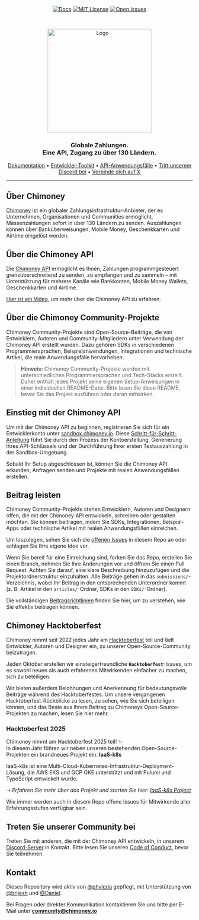 <div align="center">
  
[![Docs](https://img.shields.io/badge/docs-chimoney.readme.io-blue)](https://chimoney.readme.io/reference/introduction)
[![MIT License](https://img.shields.io/badge/license-MIT-green)](https://github.com/Chimoney/chimoney-community-projects?tab=MIT-1-ov-file)
[![Open Issues](https://img.shields.io/github/issues/Chimoney/chimoney-community-projects)](https://github.com/Chimoney/chimoney-community-projects/issues)

</div>

&nbsp;

<div align="center" id="initial">
  <a href="https://chimoney.io/" target="_blank">
  <picture>
    <img src="https://chimoney.io/assets/icons/chimoney-purple-logo.svg" width="280" alt="Logo"/>
  </picture>
  </a>
</div>

<h3 align="center">
  Globale Zahlungen.  
  <br/>
  Eine API, Zugang zu über 130 Ländern. <br/>
</h3>

<div align="center">
  
  [Dokumentation](https://chimoney.readme.io/reference/introduction) • [Entwickler-Toolkit](https://chimoney.io/toolkit/) • [API-Anwendungsfälle](https://chimoney.io/api-use-cases/) • [Tritt unserem Discord bei](https://discord.gg/TsyKnzT4qV) • [Verbinde dich auf X](https://x.com/chimoney_io)
  
</div>

---

## Über Chimoney  

[Chimoney](https://chimoney.io/) ist ein globaler Zahlungsinfrastruktur-Anbieter, der es Unternehmen, Organisationen und Communities ermöglicht, Massenzahlungen sofort in über 130 Ländern zu senden. Auszahlungen können über Banküberweisungen, Mobile Money, Geschenkkarten und Airtime eingelöst werden.  

## Über die Chimoney API  

Die [Chimoney API](https://chimoney.readme.io/reference/introduction) ermöglicht es Ihnen, Zahlungen programmgesteuert grenzüberschreitend zu senden, zu empfangen und zu sammeln – mit Unterstützung für mehrere Kanäle wie Bankkonten, Mobile Money Wallets, Geschenkkarten und Airtime.  

[Hier ist ein Video](https://www.youtube.com/watch?v=VItvZbPH9cU&t=4s), um mehr über die Chimoney API zu erfahren.  

## Über die Chimoney Community-Projekte  

Chimoney Community-Projekte sind Open-Source-Beiträge, die von Entwicklern, Autoren und Community-Mitgliedern unter Verwendung der Chimoney API erstellt wurden. Dazu gehören SDKs in verschiedenen Programmiersprachen, Beispielanwendungen, Integrationen und technische Artikel, die reale Anwendungsfälle hervorheben.  

> **Hinweis:** Chimoney Community-Projekte werden mit unterschiedlichen Programmiersprachen und Tech-Stacks erstellt. Daher enthält jedes Projekt seine eigenen Setup-Anweisungen in einer individuellen README-Datei. Bitte lesen Sie diese README, bevor Sie das Projekt ausführen oder daran mitwirken.  

## Einstieg mit der Chimoney API  

Um mit der Chimoney API zu beginnen, registrieren Sie sich für ein Entwicklerkonto unter [sandbox.chimoney.io](https://sandbox.chimoney.io). Diese [Schritt-für-Schritt-Anleitung](https://www.loom.com/share/436303eb69c44f0d9757ea0c655bed89?sid=b6a0f661-721c-4731-9873-ae6f2d25780) führt Sie durch den Prozess der Kontoerstellung, Generierung Ihres API-Schlüssels und der Durchführung Ihrer ersten Testauszahlung in der Sandbox-Umgebung.  

Sobald Ihr Setup abgeschlossen ist, können Sie die Chimoney API erkunden, Anfragen senden und Projekte mit realen Anwendungsfällen erstellen.  

## Beitrag leisten  

Chimoney Community-Projekte stehen Entwicklern, Autoren und Designern offen, die mit der Chimoney API entwickeln, schreiben oder gestalten möchten. Sie können beitragen, indem Sie SDKs, Integrationen, Beispiel-Apps oder technische Artikel mit realen Anwendungsfällen einreichen.  

Um loszulegen, sehen Sie sich die [offenen Issues](https://github.com/Chimoney/chimoney-community-projects/issues) in diesem Repo an oder schlagen Sie Ihre eigene Idee vor.  

Wenn Sie bereit für eine Einreichung sind, forken Sie das Repo, erstellen Sie einen Branch, nehmen Sie Ihre Änderungen vor und öffnen Sie einen Pull Request. Achten Sie darauf, eine klare Beschreibung hinzuzufügen und die Projektordnerstruktur einzuhalten. Alle Beiträge gehen in das `submissions/`-Verzeichnis, wobei Ihr Beitrag in den entsprechenden Unterordner kommt (z. B. Artikel in den `articles/`-Ordner, SDKs in den `SDKs/`-Ordner).  

Die vollständigen [Beitragsrichtlinien](/CONTRIBUTING.md) finden Sie hier, um zu verstehen, wie Sie effektiv beitragen können.  

## Chimoney Hacktoberfest  

Chimoney nimmt seit 2022 jedes Jahr am [Hacktoberfest](https://hacktoberfest.com/) teil und lädt Entwickler, Autoren und Designer ein, zu unserer Open-Source-Community beizutragen.  

Jeden Oktober erstellen wir einsteigerfreundliche **`Hacktoberfest`**-Issues, um es sowohl neuen als auch erfahrenen Mitwirkenden einfacher zu machen, sich zu beteiligen.  

Wir bieten außerdem Belohnungen und Anerkennung für bedeutungsvolle Beiträge während des Hacktoberfestes. Um unsere vergangenen Hacktoberfest-Rückblicke zu lesen, zu sehen, wie Sie sich beteiligen können, und das Beste aus Ihrem Beitrag zu Chimoneys Open-Source-Projekten zu machen, lesen Sie hier mehr.  

### Hacktoberfest 2025  

Chimoney nimmt am Hacktoberfest 2025 teil! ✨  
In diesem Jahr führen wir neben unseren bestehenden Open-Source-Projekten ein brandneues Projekt ein: **IaaS-k8s**  

IaaS-k8s ist eine Multi-Cloud-Kubernetes-Infrastruktur-Deployment-Lösung, die AWS EKS und GCP GKE unterstützt und mit Pulumi und TypeScript entwickelt wurde.  

➝ _Erfahren Sie mehr über das Projekt und starten Sie hier:_ [_IaaS-k8s Project_](https://github.com/Chimoney/Iaas)  

Wie immer werden auch in diesem Repo offene Issues für Mitwirkende aller Erfahrungsstufen verfügbar sein.  

## Treten Sie unserer Community bei  

Treten Sie mit anderen, die mit der Chimoney API entwickeln, in unserem [Discord-Server](https://discord.gg/TsyKnzT4qV) in Kontakt. Bitte lesen Sie unseren [Code of Conduct](https://github.com/Chimoney/chimoney-community-projects/blob/main/CODE_OF_CONDUCT.md), bevor Sie teilnehmen.  

## Kontakt  

Dieses Repository wird aktiv von [@phyleria](https://github.com/phyleria) gepflegt, mit Unterstützung von [@brijesh](https://github.com/brijeshthummar02) und [@Daniel](https://github.com/Danbaba1).  

Bei Fragen oder direkter Kommunikation kontaktieren Sie uns bitte per E-Mail unter **community@chimoney.io**  